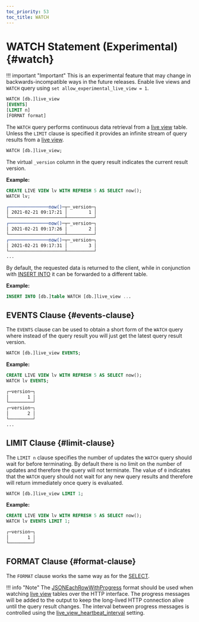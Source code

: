 ```yaml
---
toc_priority: 53
toc_title: WATCH
---
```


# WATCH Statement (Experimental) {#watch}

!!! important "Important"
    This is an experimental feature that may change in backwards-incompatible ways in the future releases.
    Enable live views and `WATCH` query using `set allow_experimental_live_view = 1`.


``` sql
WATCH [db.]live_view
[EVENTS]
[LIMIT n]
[FORMAT format]
```

The `WATCH` query performs continuous data retrieval from a [live view](./create/view.md#live-view) table. Unless the `LIMIT` clause is specified it provides an infinite stream of query results from a [live view](./create/view.md#live-view).

```sql
WATCH [db.]live_view;
```

The virtual `_version` column in the query result indicates the current result version.

**Example:**

```sql
CREATE LIVE VIEW lv WITH REFRESH 5 AS SELECT now();
WATCH lv;
```

```bash
┌───────────────now()─┬─_version─┐
│ 2021-02-21 09:17:21 │        1 │
└─────────────────────┴──────────┘
┌───────────────now()─┬─_version─┐
│ 2021-02-21 09:17:26 │        2 │
└─────────────────────┴──────────┘
┌───────────────now()─┬─_version─┐
│ 2021-02-21 09:17:31 │        3 │
└─────────────────────┴──────────┘
...
```

By default, the requested data is returned to the client, while in conjunction with [INSERT INTO](../../sql-reference/statements/insert-into.md) it can be forwarded to a different table.

**Example:**

```sql
INSERT INTO [db.]table WATCH [db.]live_view ...
```

## EVENTS Clause {#events-clause}

The `EVENTS` clause can be used to obtain a short form of the `WATCH` query where instead of the query result you will just get the latest query result version.

```sql
WATCH [db.]live_view EVENTS;
```

**Example:**

```sql
CREATE LIVE VIEW lv WITH REFRESH 5 AS SELECT now();
WATCH lv EVENTS;
```

```bash
┌─version─┐
│       1 │
└─────────┘
┌─version─┐
│       2 │
└─────────┘
...
```

## LIMIT Clause {#limit-clause}

The `LIMIT n` clause specifies the number of updates the `WATCH` query should wait for before terminating. By default there is no limit on the number of updates and therefore the query will not terminate. The value of `0` indicates that the `WATCH` query should not wait for any new query results and therefore will return immediately once query is evaluated.

```sql
WATCH [db.]live_view LIMIT 1;
```

**Example:**

```sql
CREATE LIVE VIEW lv WITH REFRESH 5 AS SELECT now();
WATCH lv EVENTS LIMIT 1;
```

```bash
┌─version─┐
│       1 │
└─────────┘
```

## FORMAT Clause {#format-clause}

The `FORMAT` clause works the same way as for the [SELECT](../../sql-reference/statements/select/format.md#format-clause).

!!! info "Note"
    The [JSONEachRowWithProgress](../../../interfaces/formats/#jsoneachrowwithprogress) format should be used when watching [live view](./create/view.md#live-view) tables over the HTTP interface. The progress messages will be added to the output to keep the long-lived HTTP connection alive until the query result changes. The interval between progress messages is controlled using the [live_view_heartbeat_interval](./create/view.md#live-view-settings) setting.

